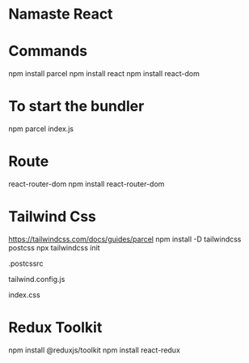# Namaste React

# Commands

npm install parcel
npm install react
npm install react-dom

# To start the bundler

npm parcel index.js

# Route

react-router-dom
npm install react-router-dom

# Tailwind Css

https://tailwindcss.com/docs/guides/parcel
npm install -D tailwindcss postcss
npx tailwindcss init

.postcssrc

<!---

    {
        "plugins": {
            "tailwindcss": {}
        }
    }

-->

tailwind.config.js

<!---
    /** @type {import('tailwindcss').Config} */
    module.exports = {
        content: [
            "./src/**/*.{html,js,ts,jsx,tsx}",
        ],
        theme: {
            extend: {},
        },
        plugins: [],
    }
-->

index.css

<!--
    @tailwind base;
    @tailwind components;
    @tailwind utilities;
-->

# Redux Toolkit

npm install @reduxjs/toolkit
npm install react-redux
